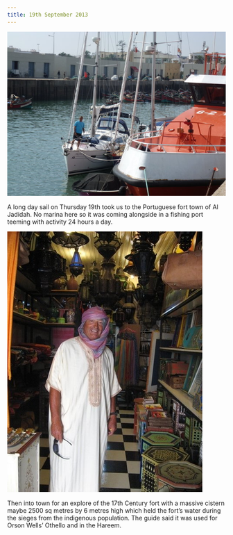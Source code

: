 ```yaml
---
title: 19th September 2013
---
```

<img class="medium-img" src="/img/P1020424.jpg" />

A long day sail on Thursday 19th took us to the Portuguese fort town of Al
Jadidah. No marina here so it was coming alongside in a fishing port teeming
with activity 24 hours a day.

<img class="medium-img" src="/img/gary_in_drag.jpg" />

Then into town for an explore of the 17th Century fort with a massive cistern
maybe 2500 sq metres by 6 metres high which held the fort’s water during the
sieges from the indigenous population. The guide said it was used for Orson
Wells’ Othello and in the Hareem.
